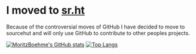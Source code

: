 # I moved to [sr.ht](https://git.sr.ht/~moritzboehme/)
Because of the controversial moves of GitHub I have decided to move to sourcehut and will only use GitHub to contribute to other peoples projects.

[![MoritzBoehme's GitHub stats](https://github-readme-stats.vercel.app/api?username=MoritzBoehme&show_icons=true&hide_border=true)](https://github.com/anuraghazra/github-readme-stats)
[![Top Langs](https://github-readme-stats.vercel.app/api/top-langs/?username=MoritzBoehme&layout=compact&hide_border=true?exclude_repo=dotfiles,doom-emacs)](https://github.com/anuraghazra/github-readme-stats)
